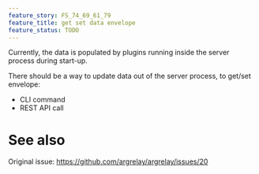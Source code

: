 ```yaml
---
feature_story: FS_74_69_61_79
feature_title: get set data envelope
feature_status: TODO
---
```


Currently, the data is populated by plugins running inside the server process during start-up.

There should be a way to update data out of the server process, to get/set envelope:
*   CLI command
*   REST API call

# See also

Original issue: https://github.com/argrelay/argrelay/issues/20
